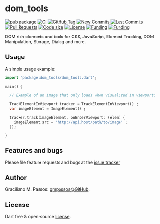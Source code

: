 # dom_tools

[![pub package](https://img.shields.io/pub/v/dom_tools.svg?logo=dart&logoColor=00b9fc)](https://pub.dartlang.org/packages/dom_tools)
[![CI](https://img.shields.io/github/workflow/status/gmpassos/dom_tools/Dart%20CI/master?logo=github-actions&logoColor=white)](https://github.com/gmpassos/dom_tools/actions)
[![GitHub Tag](https://img.shields.io/github/v/tag/gmpassos/dom_tools?logo=git&logoColor=white)](https://github.com/gmpassos/dom_tools/releases)
[![New Commits](https://img.shields.io/github/commits-since/gmpassos/dom_tools/latest?logo=git&logoColor=white)](https://github.com/gmpassos/dom_tools/network)
[![Last Commits](https://img.shields.io/github/last-commit/gmpassos/dom_tools?logo=git&logoColor=white)](https://github.com/gmpassos/dom_tools/commits/master)
[![Pull Requests](https://img.shields.io/github/issues-pr/gmpassos/dom_tools?logo=github&logoColor=white)](https://github.com/gmpassos/dom_tools/pulls)
[![Code size](https://img.shields.io/github/languages/code-size/gmpassos/dom_tools?logo=github&logoColor=white)](https://github.com/gmpassos/dom_tools)
[![License](https://img.shields.io/github/license/gmpassos/dom_tools?logo=open-source-initiative&logoColor=green)](https://github.com/gmpassos/dom_tools/blob/master/LICENSE)
[![Funding](https://img.shields.io/badge/Donate-yellow?labelColor=666666&style=plastic&logo=liberapay)](https://liberapay.com/gmpassos/donate)
[![Funding](https://img.shields.io/liberapay/patrons/gmpassos.svg?logo=liberapay)](https://liberapay.com/gmpassos/donate)


DOM rich elements and tools for CSS, JavaScript, Element Tracking, DOM Manipulation, Storage, Dialog and more. 

## Usage

A simple usage example:

```dart
import 'package:dom_tools/dom_tools.dart';

main() {

  // Example of an image that only loads when visualized in viewport: 

  TrackElementInViewport tracker = TrackElementInViewport() ;
  var imageElement = ImageElement() ;
  
  tracker.track(imageElement, onEnterViewport: (elem) {
    imageElement.src = 'http://api.host/path/to/image' ;
  });

}
```

## Features and bugs

Please file feature requests and bugs at the [issue tracker][tracker].

[tracker]: https://github.com/gmpassos/dom_tools/issues

## Author

Graciliano M. Passos: [gmpassos@GitHub][github].

[github]: https://github.com/gmpassos

## License

Dart free & open-source [license](https://github.com/dart-lang/stagehand/blob/master/LICENSE).
